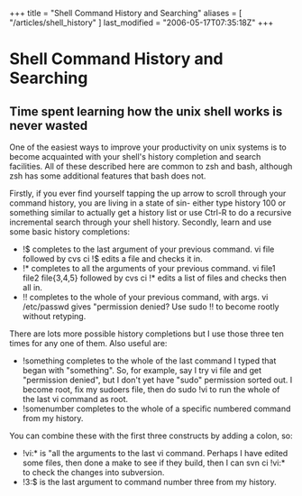 +++
title = "Shell Command History and Searching"
aliases = [ "/articles/shell_history" ]
last_modified = "2006-05-17T07:35:18Z"
+++
# Shell Command History and Searching

## Time spent learning how the unix shell works is never wasted

One of the easiest ways to improve your productivity on unix systems is
to become acquainted with your shell's history completion and search
facilities. All of these described here are common to zsh and bash,
although zsh has some additional features that bash does not.

Firstly, if you ever find yourself tapping the up arrow to scroll
through your command history, you are living in a state of sin- either
type history 100 or something similar to actually get a history list or
use Ctrl-R to do a recursive incremental search through your shell
history. Secondly, learn and use some basic history completions:
* !$ completes to the last argument of your previous command. vi file
followed by cvs ci !$ edits a file and checks it in.
* !* completes to all the arguments of your previous command. vi
file1 file2 file{3,4,5} followed by cvs ci !* edits a list of files
and checks then all in.
* !! completes to the whole of your previous command, with args. vi
/etc/passwd gives "permission denied? Use sudo !! to become rootly
without retyping.

There are lots more possible history completions but I use those three
ten times for any one of them. Also useful are:
* !something completes to the whole of the last command I typed that
began with "something". So, for example, say I try vi file and get
"permission denied", but I don't yet have "sudo" permission sorted
out. I become root, fix my sudoers file, then do sudo !vi to run
the whole of the last vi command as root.
* !somenumber completes to the whole of a specific numbered command
from my history.

You can combine these with the first three constructs by adding a
colon, so:
* !vi:* is "all the arguments to the last vi command. Perhaps I have
edited some files, then done a make to see if they build, then I
can svn ci !vi:* to check the changes into subversion.
* !3:$ is the last argument to command number three from my history.

[1]: http://www.uncarved.com/articles/shell_history
[2]: http://www.uncarved.com/
[3]: http://www.uncarved.com/articles/contact
[4]: http://www.uncarved.com/login/
[5]: http://www.uncarved.com/tags/computers
[6]: mailto:sean@uncarved.com
[7]: http://creativecommons.org/licenses/by-sa/4.0/

